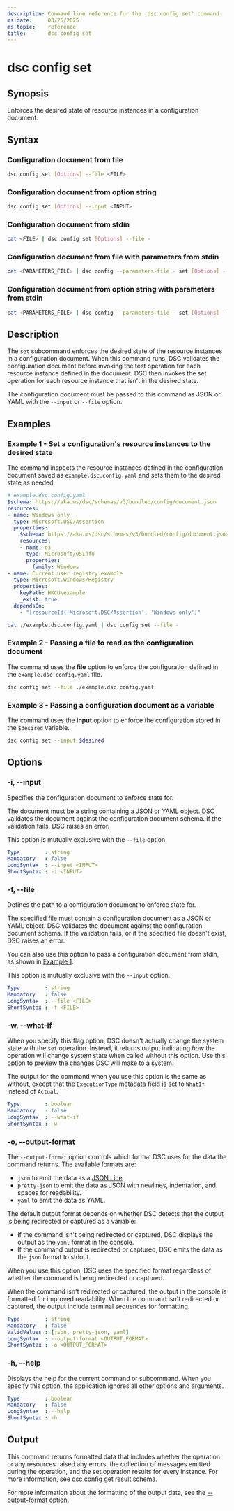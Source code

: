 ```yaml
---
description: Command line reference for the 'dsc config set' command
ms.date:     03/25/2025
ms.topic:    reference
title:       dsc config set
---
```


# dsc config set

## Synopsis

Enforces the desired state of resource instances in a configuration document.

## Syntax

### Configuration document from file

```sh
dsc config set [Options] --file <FILE>
```

### Configuration document from option string

```sh
dsc config set [Options] --input <INPUT>
```

### Configuration document from stdin

```sh
cat <FILE> | dsc config set [Options] --file -
```

### Configuration document from file with parameters from stdin

```sh
cat <PARAMETERS_FILE> | dsc config --parameters-file - set [Options] --file <FILE>
```

### Configuration document from option string with parameters from stdin

```sh
cat <PARAMETERS_FILE> | dsc config --parameters-file - set [Options] --input <INPUT>
```


## Description

The `set` subcommand enforces the desired state of the resource instances in a configuration
document. When this command runs, DSC validates the configuration document before invoking the test
operation for each resource instance defined in the document. DSC then invokes the set operation
for each resource instance that isn't in the desired state.

The configuration document must be passed to this command as JSON or YAML with the `--input` or
`--file` option.

## Examples

### Example 1 - Set a configuration's resource instances to the desired state

<a id="example-1"></a>

The command inspects the resource instances defined in the configuration document saved as
`example.dsc.config.yaml` and sets them to the desired state as needed.

```yaml
# example.dsc.config.yaml
$schema: https://aka.ms/dsc/schemas/v3/bundled/config/document.json
resources:
- name: Windows only
  type: Microsoft.DSC/Assertion
  properties:
    $schema: https://aka.ms/dsc/schemas/v3/bundled/config/document.json
    resources:
    - name: os
      type: Microsoft/OSInfo
      properties:
        family: Windows
- name: Current user registry example
  type: Microsoft.Windows/Registry
  properties:
    keyPath: HKCU\example
    _exist: true
  dependsOn:
    - "[resourceId('Microsoft.DSC/Assertion', 'Windows only')"
```

```sh
cat ./example.dsc.config.yaml | dsc config set --file -
```

### Example 2 - Passing a file to read as the configuration document

<a id="example-2"></a>

The command uses the **file** option to enforce the configuration defined in the
`example.dsc.config.yaml` file.

```sh
dsc config set --file ./example.dsc.config.yaml
```

### Example 3 - Passing a configuration document as a variable

<a id="example-3"></a>

The command uses the **input** option to enforce the configuration stored in the `$desired`
variable.

```sh
dsc config set --input $desired
```

## Options

### -i, --input

<a id="-i"></a>
<a id="--input"></a>

Specifies the configuration document to enforce state for.

The document must be a string containing a JSON or YAML object. DSC validates the document against
the configuration document schema. If the validation fails, DSC raises an error.

This option is mutually exclusive with the `--file` option.

```yaml
Type        : string
Mandatory   : false
LongSyntax  : --input <INPUT>
ShortSyntax : -i <INPUT>
```

### -f, --file

<a id="-f"></a>
<a id="--file"></a>

Defines the path to a configuration document to enforce state for.

The specified file must contain a configuration document as a JSON or YAML object. DSC validates
the document against the configuration document schema. If the validation fails, or if the
specified file doesn't exist, DSC raises an error.

You can also use this option to pass a configuration document from stdin, as shown in
[Example 1](#example-1).

This option is mutually exclusive with the `--input` option.

```yaml
Type        : string
Mandatory   : false
LongSyntax  : --file <FILE>
ShortSyntax : -f <FILE>
```

### -w, --what-if

<a id="-w"></a>
<a id="--what-if"></a>

When you specify this flag option, DSC doesn't actually change the system state with the `set`
operation. Instead, it returns output indicating _how_ the operation will change system state when
called without this option. Use this option to preview the changes DSC will make to a system.

The output for the command when you use this option is the same as without, except that the
`ExecutionType` metadata field is set to `WhatIf` instead of `Actual`.

```yaml
Type        : boolean
Mandatory   : false
LongSyntax  : --what-if
ShortSyntax : -w
```

### -o, --output-format

<a id="-o"></a>
<a id="--output-format"></a>

The `--output-format` option controls which format DSC uses for the data the command returns. The
available formats are:

- `json` to emit the data as a [JSON Line][01].
- `pretty-json` to emit the data as JSON with newlines, indentation, and spaces for readability.
- `yaml` to emit the data as YAML.

The default output format depends on whether DSC detects that the output is being redirected or
captured as a variable:

- If the command isn't being redirected or captured, DSC displays the output as the `yaml` format
  in the console.
- If the command output is redirected or captured, DSC emits the data as the `json` format to
  stdout.

When you use this option, DSC uses the specified format regardless of whether the command is being
redirected or captured.

When the command isn't redirected or captured, the output in the console is formatted for improved
readability. When the command isn't redirected or captured, the output include terminal sequences
for formatting.

```yaml
Type        : string
Mandatory   : false
ValidValues : [json, pretty-json, yaml]
LongSyntax  : --output-format <OUTPUT_FORMAT>
ShortSyntax : -o <OUTPUT_FORMAT>
```

### -h, --help

<a id="-h"></a>
<a id="--help"></a>

Displays the help for the current command or subcommand. When you specify this option, the
application ignores all other options and arguments.

```yaml
Type        : boolean
Mandatory   : false
LongSyntax  : --help
ShortSyntax : -h
```

## Output

This command returns formatted data that includes whether the operation or any resources raised any
errors, the collection of messages emitted during the operation, and the set operation results for
every instance. For more information, see [dsc config get result schema][02].

For more information about the formatting of the output data, see the
[--output-format option](#--output-format).

<!-- Link reference definitions -->
[01]: https://jsonlines.org/
[02]: ../../schemas/outputs/config/set.md
